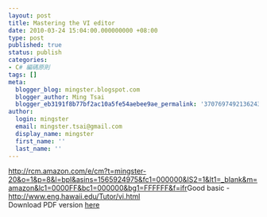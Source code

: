 ```yaml
---
layout: post
title: Mastering the VI editor
date: 2010-03-24 15:04:00.000000000 +08:00
type: post
published: true
status: publish
categories:
- C# 編碼原則
tags: []
meta:
  blogger_blog: mingster.blogspot.com
  blogger_author: Ming Tsai
  blogger_eb3191f8b77bf2ac10a5fe54aebee9ae_permalink: '3707697492136243000'
author:
  login: mingster
  email: mingster.tsai@gmail.com
  display_name: mingster
  first_name: ''
  last_name: ''
---
```

<p><a href="http://rcm.amazon.com/e/cm?t=mingster-20&#038;o=1&#038;p=8&#038;l=bpl&#038;asins=1565924975&#038;fc1=000000&#038;IS2=1&#038;lt1=_blank&#038;m=amazon&#038;lc1=0000FF&#038;bc1=000000&#038;bg1=FFFFFF&#038;f=ifr">http://rcm.amazon.com/e/cm?t=mingster-20&#038;o=1&#038;p=8&#038;l=bpl&#038;asins=1565924975&#038;fc1=000000&#038;IS2=1&#038;lt1=_blank&#038;m=amazon&#038;lc1=0000FF&#038;bc1=000000&#038;bg1=FFFFFF&#038;f=ifr</a>Good basic - <a href="http://www.eng.hawaii.edu/Tutor/vi.html">http://www.eng.hawaii.edu/Tutor/vi.html</a><br />Download PDF version <a href="http://www.eng.hawaii.edu/Tutor/vi.pdf">here</a></p>

